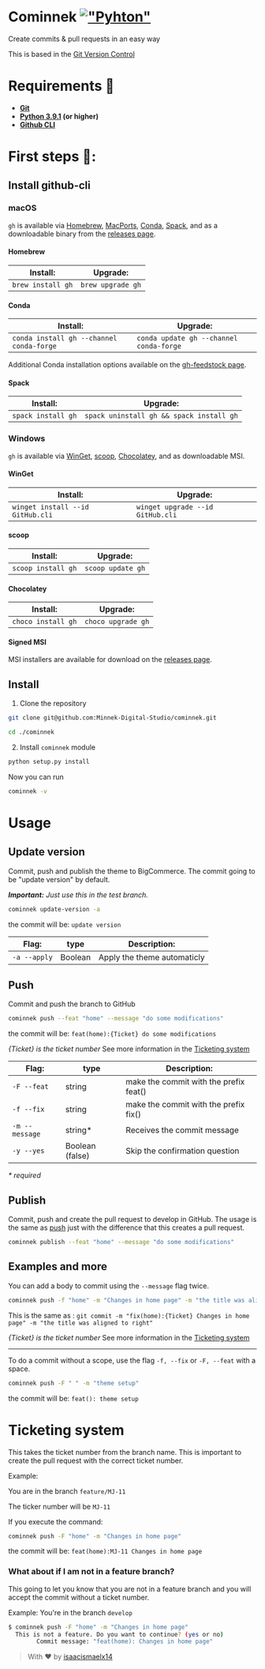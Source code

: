 # Cominnek  [!["Pyhton"](https://img.shields.io/badge/python-3.9.1%20-gray.svg?longCache=true&logo=python&colorB=yellow)](https://www.python.org/downloads/release/python-391/)

Create commits & pull requests in an easy way

This is based in the [Git Version Control](https://docs.minnekdigital.com/development/git-version-control.html)

# Requirements 📃

- **[Git](https://git-scm.com/)**
- **[Python 3.9.1](https://www.python.org/downloads/release/python-391/) (or higher)**
- **[Github CLI](https://git-scm.com/)**

# First steps 🦶:
## Install github-cli
### macOS
`gh` is available via [Homebrew](https://brew.sh/), [MacPorts](https://www.macports.org/), [Conda](https://docs.conda.io/en/latest/), [Spack](https://spack.io/), and as a downloadable binary from the [releases page](https://github.com/cli/cli/releases/latest).

#### Homebrew

| Install:          | Upgrade:          |
| ----------------- | ----------------- |
| `brew install gh` | `brew upgrade gh` |
#### Conda

| Install:                                 | Upgrade:                                |
|------------------------------------------|-----------------------------------------|
| `conda install gh --channel conda-forge` | `conda update gh --channel conda-forge` |

Additional Conda installation options available on the [gh-feedstock page](https://github.com/conda-forge/gh-feedstock#installing-gh).

#### Spack

| Install:           | Upgrade:                                 |
| ------------------ | ---------------------------------------- |
| `spack install gh` | `spack uninstall gh && spack install gh` |
### Windows

`gh` is available via [WinGet](https://github.com/microsoft/winget-cli), [scoop](https://scoop.sh/), [Chocolatey](https://chocolatey.org/), and as downloadable MSI.

#### WinGet

| Install:            | Upgrade:            |
| ------------------- | --------------------|
| `winget install --id GitHub.cli` | `winget upgrade --id GitHub.cli` |

#### scoop

| Install:           | Upgrade:           |
| ------------------ | ------------------ |
| `scoop install gh` | `scoop update gh`  |

#### Chocolatey

| Install:           | Upgrade:           |
| ------------------ | ------------------ |
| `choco install gh` | `choco upgrade gh` |

#### Signed MSI

MSI installers are available for download on the [releases page](https://github.com/cli/cli/releases/latest).
## Install

1. Clone the repository
```bash
git clone git@github.com:Minnek-Digital-Studio/cominnek.git
```

```bash
cd ./cominnek
```

2. Install `cominnek` module

```bash
python setup.py install
```

Now you can run 
```bash
cominnek -v
```

# Usage
## Update version
Commit, push and publish the theme to BigCommerce. The commit going to be "update version" by default. 

***Important:** Just use this in the test branch.*

```bash
cominnek update-version -a
```
the commit will be: `update version`


| Flag:              | type          | Description:                 |
| ------------------ | ------------- | -----------------------------|
| `-a --apply`        |Boolean        | Apply the theme automaticly |
## Push
Commit and push the branch to GitHub
```bash
cominnek push --feat "home" --message "do some modifications"
```
the commit will be: `feat(home):{Ticket} do some modifications`

*{Ticket} is the ticket number* See more information in the [Ticketing system](#ticketing-system)

| Flag:              | type          | Description:                           |
| ------------------ | ------------- | ---------------------------------------|
| `-F --feat`        |string         | make the commit with the prefix feat() |
| `-f --fix`         |string         | make the commit with the prefix fix()  |
| `-m --message`     |string*        | Receives the commit message            |
| `-y --yes`         |Boolean (false)| Skip the confirmation question         |

*\* required*

## Publish
Commit, push and create the pull request to develop in GitHub.
The usage is the same as [push](#push) just with the difference that this creates a pull request.
```bash
cominnek publish --feat "home" --message "do some modifications"
```

## Examples and more

You can add a body to commit using the `--message` flag twice.

```bash
cominnek push -f "home" -m "Changes in home page" -m "the title was aligned to right"
```
This is the same as : `git commit -m "fix(home):{Ticket} Changes in home page" -m "the title was aligned to right"`

*{Ticket} is the ticket number* See more information in the [Ticketing system](#ticketing-system)

---
To do a commit without a scope, use the flag `-f, --fix` or `-F, --feat` with a space. 
```bash
cominnek push -F " " -m "theme setup"
```
the commit will be: `feat(): theme setup`

# Ticketing system
This takes the ticket number from the branch name. This is important to create the pull request with the correct ticket number.

Example: 

You are in the branch `feature/MJ-11` 

The ticker number will be `MJ-11`

If you execute the command:

```bash
cominnek push -F "home" -m "Changes in home page"
``` 

the commit will be: `feat(home):MJ-11 Changes in home page`

### What about if I am not in a feature branch?
This going to let you know that you are not in a feature branch and you will accept the commit without a ticket number.

Example: You're in the branch `develop`

```bash
$ cominnek push -F "home" -m "Changes in home page"
  This is not a feature. Do you want to continue? (yes or no)
        Commit message: "feat(home): Changes in home page"
```





> With ❤ by [isaacismaelx14](https://github.com/isaacismaelx14)